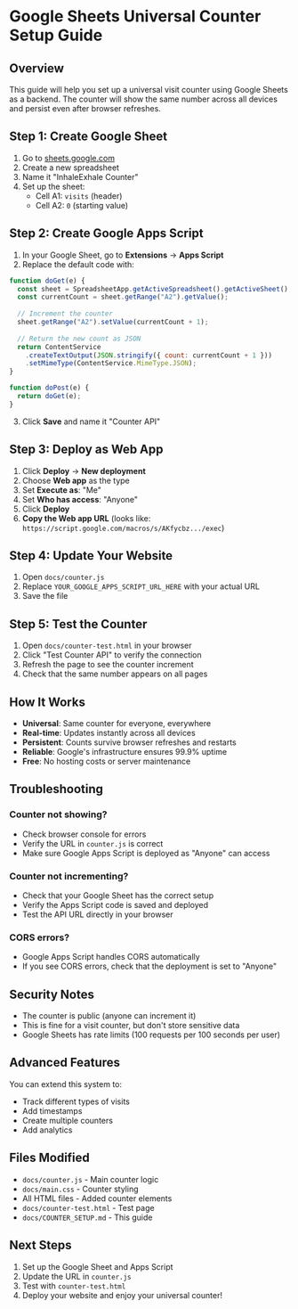 # Google Sheets Universal Counter Setup Guide

## Overview
This guide will help you set up a universal visit counter using Google Sheets as a backend. The counter will show the same number across all devices and persist even after browser refreshes.

## Step 1: Create Google Sheet
1. Go to [sheets.google.com](https://sheets.google.com)
2. Create a new spreadsheet
3. Name it "InhaleExhale Counter"
4. Set up the sheet:
   - Cell A1: `visits` (header)
   - Cell A2: `0` (starting value)

## Step 2: Create Google Apps Script
1. In your Google Sheet, go to **Extensions** → **Apps Script**
2. Replace the default code with:

```javascript
function doGet(e) {
  const sheet = SpreadsheetApp.getActiveSpreadsheet().getActiveSheet();
  const currentCount = sheet.getRange("A2").getValue();
  
  // Increment the counter
  sheet.getRange("A2").setValue(currentCount + 1);
  
  // Return the new count as JSON
  return ContentService
    .createTextOutput(JSON.stringify({ count: currentCount + 1 }))
    .setMimeType(ContentService.MimeType.JSON);
}

function doPost(e) {
  return doGet(e);
}
```

3. Click **Save** and name it "Counter API"

## Step 3: Deploy as Web App
1. Click **Deploy** → **New deployment**
2. Choose **Web app** as the type
3. Set **Execute as**: "Me"
4. Set **Who has access**: "Anyone"
5. Click **Deploy**
6. **Copy the Web app URL** (looks like: `https://script.google.com/macros/s/AKfycbz.../exec`)

## Step 4: Update Your Website
1. Open `docs/counter.js`
2. Replace `YOUR_GOOGLE_APPS_SCRIPT_URL_HERE` with your actual URL
3. Save the file

## Step 5: Test the Counter
1. Open `docs/counter-test.html` in your browser
2. Click "Test Counter API" to verify the connection
3. Refresh the page to see the counter increment
4. Check that the same number appears on all pages

## How It Works
- **Universal**: Same counter for everyone, everywhere
- **Real-time**: Updates instantly across all devices
- **Persistent**: Counts survive browser refreshes and restarts
- **Reliable**: Google's infrastructure ensures 99.9% uptime
- **Free**: No hosting costs or server maintenance

## Troubleshooting

### Counter not showing?
- Check browser console for errors
- Verify the URL in `counter.js` is correct
- Make sure Google Apps Script is deployed as "Anyone" can access

### Counter not incrementing?
- Check that your Google Sheet has the correct setup
- Verify the Apps Script code is saved and deployed
- Test the API URL directly in your browser

### CORS errors?
- Google Apps Script handles CORS automatically
- If you see CORS errors, check that the deployment is set to "Anyone"

## Security Notes
- The counter is public (anyone can increment it)
- This is fine for a visit counter, but don't store sensitive data
- Google Sheets has rate limits (100 requests per 100 seconds per user)

## Advanced Features
You can extend this system to:
- Track different types of visits
- Add timestamps
- Create multiple counters
- Add analytics

## Files Modified
- `docs/counter.js` - Main counter logic
- `docs/main.css` - Counter styling
- All HTML files - Added counter elements
- `docs/counter-test.html` - Test page
- `docs/COUNTER_SETUP.md` - This guide

## Next Steps
1. Set up the Google Sheet and Apps Script
2. Update the URL in `counter.js`
3. Test with `counter-test.html`
4. Deploy your website and enjoy your universal counter!
